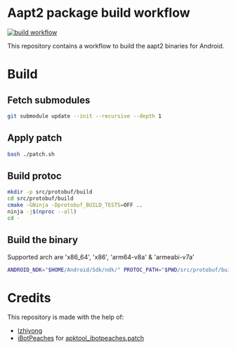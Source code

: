 # Aapt2 package build workflow

[![build workflow](https://github.com/revanced/aapt2/actions/workflows/build.yml/badge.svg)](https://github.com/revanced/aapt2/actions/workflows/build.yml)

This repository contains a workflow to build the aapt2 binaries for Android.

# Build

## Fetch submodules
```bash
git submodule update --init --recursive --depth 1
```

## Apply patch
```bash
bash ./patch.sh
```

## Build protoc
```bash
mkdir -p src/protobuf/build
cd src/protobuf/build
cmake -GNinja -Dprotobuf_BUILD_TESTS=OFF ..
ninja -j$(nproc --all)
cd -
```

## Build the binary

Supported arch are 'x86_64', 'x86', 'arm64-v8a' & 'armeabi-v7a'
```bash
ANDROID_NDK="$HOME/Android/Sdk/ndk/" PROTOC_PATH="$PWD/src/protobuf/build/protoc" bash ./build.sh arm64-v8a  # Build output in build/$arch/bin/aapt-*
```

# Credits

This repository is made with the help of:
- [lzhiyong](https://github.com/lzhiyong/android-sdk-tools)
- [iBotPeaches](https://github.com/aosp-mirror/platform_frameworks_base/compare/main...iBotPeaches:platform_frameworks_base:apktool_14.0.0) for [apktool_ibotpeaches.patch](patches/apktool_ibotpeaches.patch])
